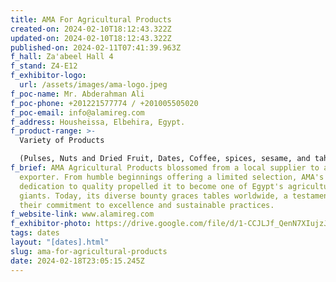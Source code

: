 ```yaml
---
title: AMA For Agricultural Products
created-on: 2024-02-10T18:12:43.322Z
updated-on: 2024-02-10T18:12:43.322Z
published-on: 2024-02-11T07:41:39.963Z
f_hall: Za'abeel Hall 4
f_stand: Z4-E12
f_exhibitor-logo:
  url: /assets/images/ama-logo.jpeg
f_poc-name: Mr. Abderahman Ali
f_poc-phone: +201221577774 / +201005505020
f_poc-email: info@alamireg.com
f_address: Housheissa, Elbehira, Egypt.
f_product-range: >-
  Variety of Products 

  (Pulses, Nuts and Dried Fruit, Dates, Coffee, spices, sesame, and tahini, etc).
f_brief: AMA Agricultural Products blossomed from a local supplier to a global
  exporter. From humble beginnings offering a limited selection, AMA's
  dedication to quality propelled it to become one of Egypt's agricultural
  giants. Today, its diverse bounty graces tables worldwide, a testament to
  their commitment to excellence and sustainable practices.
f_website-link: www.alamireg.com
f_exhibitor-photo: https://drive.google.com/file/d/1-CCJLJf_QenN7XIujzJTdpGAoHf9T3Kp/view?usp=drive_link
tags: dates
layout: "[dates].html"
slug: ama-for-agricultural-products
date: 2024-02-18T23:05:15.245Z
---
```

